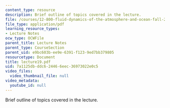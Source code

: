 ```yaml
---
content_type: resource
description: Brief outline of topics covered in the lecture.
file: /courses/12-800-fluid-dynamics-of-the-atmosphere-and-ocean-fall-2004/7a1125dbddc624466eec36973022e0c5_lecture19.pdf
file_type: application/pdf
learning_resource_types:
- Lecture Notes
ocw_type: OCWFile
parent_title: Lecture Notes
parent_type: CourseSection
parent_uid: e9bc603b-ee9e-6391-f123-9ed7bb379805
resourcetype: Document
title: lecture19.pdf
uid: 7a1125db-ddc6-2446-6eec-36973022e0c5
video_files:
  video_thumbnail_file: null
video_metadata:
  youtube_id: null
---
```

Brief outline of topics covered in the lecture.